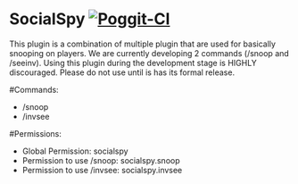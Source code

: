 # SocialSpy     [![Poggit-CI](https://poggit.pmmp.io/ci.badge/ggomezz/SocialSpy/SocialSpy)](https://poggit.pmmp.io/ci/ggomezz/SocialSpy/SocialSpy)

This plugin is a combination of multiple plugin that are used for basically snooping on players. We are currently developing 2 commands (/snoop and /seeinv). Using this plugin during the development stage is HIGHLY discouraged. Please do not use until is has its formal release.

#Commands:

- /snoop
- /invsee

#Permissions:

- Global Permission: socialspy
- Permission to use /snoop: socialspy.snoop
- Permission to use /invsee: socialspy.invsee
